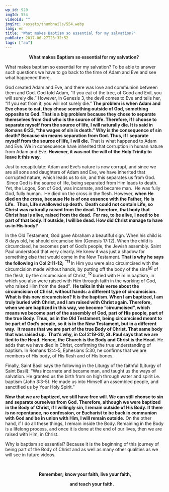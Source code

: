 ```yaml
---
wp_id: 920
imgId: 554
videoId: ""
imgSrc: /assets/thumbnails/554.webp
lang: en
title: "What makes Baptism so essential for my salvation?"
pubDate: 2017-06-27T23:32:52
tags: ["aa"]
---
```


<!-- page: 6 -->

<p style="text-align: center;"><strong>What makes Baptism so essential for my salvation? </strong></p>
<p style="text-align: left;">What makes baptism so essential for my salvation? To be able to answer such questions we have to go back to the time of Adam and Eve and see what happened there.</p>
<p>God created Adam and Eve, and there was love and communion between them and God. God told Adam, “If you eat of the tree, of Good and Evil, you will surely die.” However, in Genesis 3, the devil comes to Eve and tells her, “If you eat from it, you will not surely die.” <strong>The problem is when Adam and Eve chose to eat, they chose something outside of God, something opposite to God. That is a big problem because they chose to separate themselves from God who is the source of life. Therefore, if I choose to separate myself from the source of life, I will naturally die. It is said in Romans 6:23, “the wages of sin is death.” Why is the consequence of sin death? Because sin means separation from God. Thus, if I separate myself from the source of life, I will die.</strong> That is what happened to Adam and Eve. We in consequence have inherited that corruption in human nature from Adam and Eve. <strong>However, it was not the will of the Holy Trinity to leave it this way</strong>.</p>
<p>Just to recapitulate: Adam and Eve’s nature is now corrupt, and since we are all sons and daughters of Adam and Eve, we have inherited that corrupted nature, which leads us to sin, and this separates us from God.  Since God is the source of life, being separated from Him leads to death. Yet, the Logos, Son of God, was incarnate, and became man.  He was fully God, fully human.  He died on the cross in the flesh. However, <strong>when He died on the cross, because He is of one essence with the Father, He is Life.  Thus, Life swallowed up death.  Death could not contain Life, so Christ was naturally raised from the dead. Therefore, that body that Christ has is alive, raised from the dead.  For me, to be alive, I need to be part of that body. If outside, I will be dead. How did Christ manage to have us in His body?</strong></p>
<p>In the Old Testament, God gave Abraham a beautiful sign. When his child is 8 days old, he should circumcise him (Genesis 17:12). When the child is circumcised, he becomes part of God’s people, the Jewish assembly. Saint Paul understood that very clearly. He knew it was just a shadow for something else that would come in the New Testament. <strong>That is why he says the following in Col 2:11-12;</strong> <strong><sup>“</sup></strong><strong><sup>11 </sup></strong>In Him you were also circumcised with the circumcision made without hands, by putting off the body of the sins<sup>[<a href="https://www.biblegateway.com/passage/?search=Col+2%3A11-12&amp;version=NKJV#fen-NKJV-29506a">a</a>]</sup> of the flesh, by the circumcision of Christ, <strong><sup>12 </sup></strong>buried with Him in baptism, in which you also were raised with <em>Him</em> through faith in the working of God, who raised Him from the dead”. <strong> He talks in this verse about the circumcision of Christ, without hands: a different type of circumcision. What is this new circumcision? It is the baptism. When I am baptized, I am truly buried with Christ, and I am raised with Christ again. Therefore, when we are baptized in this way, we become “circumcised”, which means we become part of the assembly of God, part of His people, part of the true Body. Thus, as in the Old Testament, being circumcised meant to be part of God’s people, so it is in the New Testament, but in a different way.  It means that we are part of the true Body of Christ. That same body that was raised up.  That’s why, in Col 2:19-20, St. Paul says that we are tied to the Head. Hence, the Church is the Body and Christ is the Head.</strong> He adds that we have died in Christ, confirming the true understanding of baptism. In Romans 12:4-5, Ephesians 5:30, he confirms that we are members of His body, of His flesh and of His bones.</p>
<p>Finally, Saint Basil says the following in the Liturgy of the faithful (Liturgy of Saint Basil): “Was incarnate and became man, and taught us the ways of salvation. He granted us the birth from on high through water and spirit i.e. baptism (John 3:3-5). He made us into Himself an assembled people, and sanctified us by Your Holy Spirit.”</p>
<p><strong>Now that we are baptized, we still have free will. We can still choose to sin and separate ourselves from God. Therefore, although we were baptized in the Body of Christ, if I willingly sin, I remain outside of His Body. If there is no repentance, no confession, or Eucharist to be back in communion with God and be in union with Him, I will remain outside.</strong> On the other hand, if I do all these things, I remain inside the Body. Remaining in the Body is a lifelong process, and once it is done at the end of our lives, then we are raised with Him, in Christ.</p>
<p>Why is baptism so essential? Because it is the beginning of this journey of being part of the Body of Christ and as well as many other qualities as we will see in future videos.</p>
<p>&nbsp;</p>
<p style="text-align: center;"><b> </b><b>Remember</b><b>;</b><b> know your faith, live your faith,</b></p>
<p style="text-align: center;"><b>                    and teach your faith.      </b></p>
<p style="text-align: center;"><b> </b></p>
<p>&nbsp;</p>
